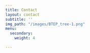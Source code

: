 ```yaml
---
title: Contact
layout: contact
subtitle: ''
img_path: "/images/BTEP_tree-1.png"
menu:
  secondary:
    weight: 4

---
```

